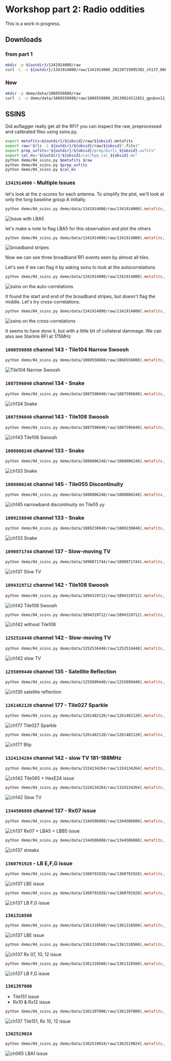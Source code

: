 # Workshop part 2: Radio oddities

This is a work in progress.

## Downloads

### from part 1

```bash
mkdir -p ${outdir}/1341914000/raw
curl -L -o ${outdir}/1341914000/raw/1341914000_20220715095302_ch137_000.fits 'https://projects.pawsey.org.au/mwa-demo/1341914000_20220715095302_ch137_000.fits'
```

### New

```bash
mkdir -p demo/data/1060550888/raw
curl -L -o demo/data/1060550888/raw/1060550888_20130814212851_gpubox12_01.fits 'https://projects.pawsey.org.au/birli-test/1060550888_20130814212851_gpubox12_01.fits'
```

## SSINS

Did aoflagger really get all the RFI? you can inspect the raw, preprocessed and calibrated files using ssins.py.

```bash
export metafits=${outdir}/${obsid}/raw/${obsid}.metafits
export raw="$(ls -1 ${outdir}/${obsid}/raw/${obsid}*.fits)"
export prep_uvfits="${outdir}/${obsid}/prep/birli_${obsid}.uvfits"
export cal_ms="${outdir}/${obsid}/cal/hyp_cal_${obsid}.ms"
python demo/04_ssins.py $metafits $raw
python demo/04_ssins.py $prep_uvfits
python demo/04_ssins.py $cal_ms
```

### `1341914000` - Multiple Issues

let's look at the z-scores for each antenna. To simplify the plot, we'll look at only the long baseline group A initially.

```bash
python demo/04_ssins.py demo/data/1341914000/raw/1341914000{.metafits,_20220715095302_ch137_000.fits} --suffix '.ch137.LBA' --no-diff --sigchain --no-flag-init --sel-ants LBA{1..8} --sel-pols xx
```

![Issue with LBA5](demo/data/1341914000/raw/1341914000.auto.ch137.LBA.xx.sigchain.png)

let's make a note to flag LBA5 for this observation and plot the others

```bash
python demo/04_ssins.py demo/data/1341914000/raw/1341914000{.metafits,_20220715095302_ch137_000.fits} --suffix '.ch137' --no-diff --sigchain --skip-ants LBA5 --sel-pols xx
```

![broadband stripes](demo/data/1341914000/raw/1341914000.auto.ch137.noLBA5.xx.sigchain.png)

Now we can see three broadband RFI events seen by almost all tiles.

Let's see if we can flag it by asking ssins to look at the autocorrelations

```bash
python demo/04_ssins.py demo/data/1341914000/raw/1341914000{.metafits,_20220715095302_ch137_000.fits} --suffix '.ch137' --skip-ants LBA5 --sel-pols yy
```

![ssins on the auto-correlations](demo/data/1341914000/raw/1341914000.diff.auto.ch137.noLBA5.yy.spectrum.png)

It found the start and end of the broadband stripes, but doesn't flag the middle. Let's try cross-correlations.

```bash
python demo/04_ssins.py demo/data/1341914000/raw/1341914000{.metafits,_20220715095302_ch137_000.fits} --suffix '.ch137' --crosses --skip-ants LBA5 --sel-pols yy
```

![ssins on the cross-correlations](demo/data/1341914000/raw/1341914000.diff.cross.ch137.noLBA5.yy.spectrum.png)

It seems to have done it, but with a little bit of collateral dammage. We can also see Starlink RFI at 175MHz

<!-- <details>
  <summary>Bonus RFI Workshop content</summary> -->

### `1060550888` channel 143 - Tile104 Narrow Swoosh

```bash
python demo/04_ssins.py demo/data/1060550888/raw/1060550888{.metafits,_20130814212851_gpubox12_01.fits} --no-diff --sigchain --suffix '.ch143' --sel-ants Tile104 --sel-pols yy
```

![Tile104 Narrow Swoosh](demo/data/1060550888/raw/1060550888.auto.ch143.Tile104.yy.sigchain.png)

### `1087596040` channel 134 - Snake

```bash
python demo/04_ssins.py demo/data/1087596040/raw/1087596040{.metafits,_20140623220027_gpubox21_00.fits} --no-diff --crosses --suffix '.ch134' --sel-pols yy
```

![ch134 Snake](demo/data/1087596040/raw/1087596040.cross.ch134.yy.spectrum.png)

### `1087596040` channel 143 - Tile108 Swoosh

```bash
python demo/04_ssins.py demo/data/1087596040/raw/1087596040{.metafits,_20140623220027_gpubox12_00.fits} --suffix '.ch143' --sel-ants Tile108 --sel-pols xx
```

![ch143 Tile108 Swoosh](demo/data/1087596040/raw/1087596040.diff.auto.ch143.Tile108.xx.spectrum.png)

### `1088806248` channel 133 - Snake

```bash
python demo/04_ssins.py demo/data/1088806248/raw/1088806248{.metafits,_20140707221035_gpubox22_00.fits} --crosses --suffix '.ch133' --sel-pols xx
```

![ch133 Snake](demo/data/1088806248/raw/1088806248.diff.cross.ch133.xx.spectrum.png)

### `1088806248` channel 145 - Tile055 Discontinuity

```bash
python demo/04_ssins.py demo/data/1088806248/raw/1088806248{.metafits,_20140707221035_gpubox10_00.fits} --no-diff --sigchain --suffix '.ch145' --sel-ants Tile055 --sel-pols yy
```

![ch145 narrowband discontinuity on Tile55 yy](demo/data/1088806248/raw/1088806248.auto.ch145.Tile055.yy.sigchain.png)

### `1089238040` channel 133 - Snake

```bash
python demo/04_ssins.py demo/data/1089238040/raw/1089238040{.metafits,_20140712220707_gpubox22_00.fits} --no-diff --suffix '.ch133' --sel-pols xx
```

![ch133 Snake](demo/data/1089238040/raw/1089238040.auto.ch133.xx.spectrum.png)

### `1090871744` channel 137 - Slow-moving TV

```bash
python demo/04_ssins.py demo/data/1090871744/raw/1090871744{.metafits,_20140731195531_gpubox18_00.fits} --no-diff --crosses --suffix '.ch137' --sel-pols xx
```

![ch137 Slow TV](demo/data/1090871744/raw/1090871744.cross.ch137.xx.spectrum.png)

### `1094319712` channel 142 - Tile108 Swoosh

```bash
python demo/04_ssins.py demo/data/1094319712/raw/1094319712{.metafits,_20140909174139_gpubox13_00.fits} --no-diff --sigchain --suffix '.ch142' --sel-pols xx
```

![ch142 Tile108 Swoosh](demo/data/1094319712/raw/1094319712.auto.ch142.xx.sigchain.png)

```bash
python demo/04_ssins.py demo/data/1094319712/raw/1094319712{.metafits,_20140909174139_gpubox13_00.fits} --no-diff --crosses --suffix '.ch142' --skip-ants Tile108 --sel-pols xx
```

![ch142 without Tile108](demo/data/1094319712/raw/1094319712.cross.ch142.noTile108.xx.spectrum.png)

### `1252516448` channel 142 - Slow-moving TV

```bash
python demo/04_ssins.py demo/data/1252516448/raw/1252516448{.metafits,_20190914171353_gpubox13_00.fits} --no-diff --sigchain --suffix '.ch142' --sel-pols xx
```

![ch142 slow TV](demo/data/1252516448/raw/1252516448.auto.ch142.xx.sigchain.png)

### `1255099440` channel 135 - Satellite Reflection

```bash
python demo/04_ssins.py demo/data/1255099440/raw/1255099440{.metafits,_20191014144345_gpubox20_00.fits}  --no-diff --crosses --suffix '.ch135' --sel-pols xx
```

![ch135 satellite reflection](demo/data/1255099440/raw/1255099440.cross.ch135.xx.spectrum.png)

### `1261482120` channel 177 - Tile027 Sparkle

```bash
python demo/04_ssins.py demo/data/1261482120/raw/1261482120{.metafits,_20191227114144_gpubox16_00.fits}  --sigchain --no-diff --suffix '.ch177' --sel-pol xx
```

![ch177 Tile027 Sparkle](demo/data/1261482120/raw/1261482120.auto.ch177.xx.sigchain.png)

```bash
python demo/04_ssins.py demo/data/1261482120/raw/1261482120{.metafits,_20191227114144_gpubox16_00.fits}  --no-diff --crosses --suffix '.ch177' --skip-ants Tile027 --sel-pol yy
```

![ch177 Blip](demo/data/1261482120/raw/1261482120.cross.ch177.noTile027.yy.spectrum.png)

### `1324134264` channel 142 - slow TV 181-188MHz

```bash
python demo/04_ssins.py demo/data/1324134264/raw/1324134264{.metafits,_20211221150406_ch142_000.fits} --suffix '.ch142.xxyy' --sigchain --no-diff --sel-pols xx yy
```

![ch142 Tile065 + HexE24 issue](demo/data/1324134264/raw/1324134264.auto.ch142.xxyy.sigchain.png)

```bash
python demo/04_ssins.py demo/data/1324134264/raw/1324134264{.metafits,_20211221150406_ch142_000.fits} --suffix '.ch142.noT65E23' --crosses --no-diff --skip-ants Tile065 HexE23 --sel-pol xx
```

![ch142 Slow TV](demo/data/1324134264/raw/1324134264.cross.ch142.noT65E23.xx.spectrum.png)

### `1344506888` channel 137 - Rx07 issue

```bash
python demo/04_ssins.py demo/data/1344506888/raw/1344506888{.metafits,_20220814100750_ch137_000.fits} --suffix '.ch137' --sigchain --no-diff
```

![ch137 Rx07 + LBA5 + LBB5 issue](demo/data/1344506888/raw/1344506888.auto.ch137.sigchain.png)

```bash
python demo/04_ssins.py demo/data/1344506888/raw/1344506888{.metafits,_20220814100750_ch137_000.fits} --suffix '.ch137.noRx7LBAB5' --no-dif  --crosses --skip-ants Tile07{1..8} LBA5 LBB5 --sel-pol xx
```

![ch137 streaks](demo/data/1344506888/raw/1344506888.cross.ch137.noRx7LBAB5.xx.spectrum.png)

### `1360791928` - LB E,F,G issue

```bash
python demo/04_ssins.py demo/data/1360791928/raw/1360791928{.metafits,_20230218214510_ch137_000.fits} --suffix '.ch137' --sigchain --no-diff --sel-pol xx
```

![ch137 LBE issue](demo/data/1360791928/raw/1360791928.auto.ch137.xx.sigchain.png)

```bash
python demo/04_ssins.py demo/data/1360791928/raw/1360791928{.metafits,_20230218214510_ch137_000.fits} --suffix '.ch137' --sigchain --no-diff --skip-ants LBE{1..8} --sel-pol yy
```

![ch137 LB F,G issue](demo/data/1360791928/raw/1360791928.auto.ch137.yy.sigchain.png)

### `1361310560`

```bash
python demo/04_ssins.py demo/data/1361310560/raw/1361310560{.metafits,_20230224214902_ch137_000.fits} --suffix '.ch137' --sigchain --no-diff --sel-pol xx
```

![ch137 LBE issue](demo/data/1361310560/raw/1361310560.auto.ch137.xx.sigchain.png)

```bash
python demo/04_ssins.py demo/data/1361310560/raw/1361310560{.metafits,_20230224214902_ch137_000.fits} --suffix '.ch137.noLBE' --sigchain --no-diff --skip-ants LBE{1..8} --sel-pol xx
```

![ch137 Rx 07, 10, 12 issue](demo/data/1361310560/raw/1361310560.auto.ch137.noLBE.xx.sigchain.png)

```bash
python demo/04_ssins.py demo/data/1361310560/raw/1361310560{.metafits,_20230224214902_ch137_000.fits} --suffix '.ch137.noLBE.noRx7_10_12' --sigchain --no-diff --skip-ants LBE{1..8} Tile07{1..8} Tile10{1..8} Tile12{1..8} --sel-pol yy
```

![ch137 LB F,G issue](demo/data/1361310560/raw/1361310560.auto.ch137.noLBE.noRx7_10_12.yy.sigchain.png)

### `1361397000`

- Tile151 issue
- Rx10 & Rx12 issue

```bash
python demo/04_ssins.py demo/data/1361397000/raw/1361397000{.metafits,_20230225214942_ch137_000.fits} --suffix '.ch137' --sigchain --no-diff
```

![ch137 Tile151, Rx 10, 12 issue](demo/data/1361397000/raw/1361397000.auto.ch137.sigchain.png)

### `1362519024`

```bash
python demo/04_ssins.py demo/data/1362519024/raw/1362519024{.metafits,_20230310213006_ch065_000.fits} --suffix '.ch065' --sigchain --no-diff --sel-pol yy
```

![ch065 LBA1 issue](demo/data/1362519024/raw/1362519024.auto.ch065.yy.sigchain.png)
